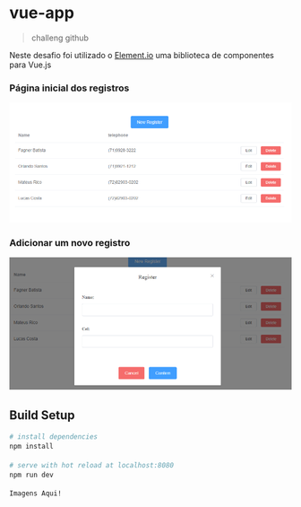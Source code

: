 # vue-app

> challeng github

Neste desafio foi utilizado o [Element.io](https://element.eleme.io/#/en-US) uma biblioteca de componentes para Vue.js

### Página inicial dos registros
![](/src/imagesReadme/home_register.png)

### Adicionar um novo registro
![](/src/imagesReadme/add_register.png)

## Build Setup

``` bash
# install dependencies
npm install

# serve with hot reload at localhost:8080
npm run dev

Imagens Aqui!
